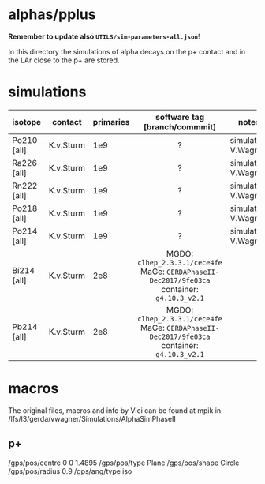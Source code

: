 # alphas/pplus
**Remember to update also `UTILS/sim-parameters-all.json`**!

In this directory the simulations of alpha decays on the p+ contact and in the LAr close to the p+ are stored.

# simulations

| isotope       | contact    | primaries | software tag \[branch/commmit\]  | notes               |
| ------------- | ---------- | --------- | :------------------------------: | ------------------- |
| Po210 \[all\] | K.v.Sturm  | 1e9       | ?                                | simulation V.Wagner |
| Ra226 \[all\] | K.v.Sturm  | 1e9       | ?                                | simulation V.Wagner |
| Rn222 \[all\] | K.v.Sturm  | 1e9       | ?                                | simulation V.Wagner |
| Po218 \[all\] | K.v.Sturm  | 1e9       | ?                                | simulation V.Wagner |
| Po214 \[all\] | K.v.Sturm  | 1e9       | ?                                | simulation V.Wagner |
| Bi214 \[all\] | K.v.Sturm  | 2e8       | MGDO: `clhep_2.3.3.1/cece4fe` MaGe: `GERDAPhaseII-Dec2017/9fe03ca` container: `g4.10.3_v2.1` | | |
| Pb214 \[all\] | K.v.Sturm  | 2e8       | MGDO: `clhep_2.3.3.1/cece4fe` MaGe: `GERDAPhaseII-Dec2017/9fe03ca` container: `g4.10.3_v2.1` | | |

# macros

The original files, macros and info by Vici can be found at mpik in /lfs/l3/gerda/vwagner/Simulations/AlphaSimPhaseII

## p+

/gps/pos/centre               0 0 1.4895
/gps/pos/type                 Plane
/gps/pos/shape                Circle
/gps/pos/radius               0.9
/gps/ang/type                 iso
